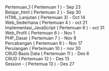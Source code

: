Pertemuan_1 ( Pertemuan 1 ) - Sep 23 
<br>
Belajar_html ( Pertemuan 2 ) - Sep 30
<br>
HTML_Lanjutan ( Pertemuan 3) - Oct 14
<br>
Web_Sederhana ( Pertemuan 4 ) - oct 21
<br>
Implementasi_JavaScript ( Pertemuan 6 ) - oct 31
<br>
Web_Profil { Pertemuan 6 ) - Nov 1
<br>
PHP_Dasar ( Pertemuan 7 ) - Nov 8
<br>
Percabangan ( Pertemuan 9 ) - Nov 17
<br>
Perulangan ( Pertemuan 10 ) - nov 30
<br>
CRUD Basis Data ( Pertemuan 11 ) - Des 6
<br>
CRUD ( Pertemuan 12 ) - Des 13
<br>
Session - ( Pertemua 13 ) - Des 27
